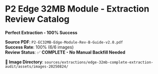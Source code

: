 # P2 Edge 32MB Module - Extraction Review Catalog
**Perfect Extraction - 100% Success**

**Source PDF**: `P2-EC32MB-Edge-Module-Rev-B-Guide-v2.0.pdf`  
**Success Rate**: 100% (6/6 images)  
**Review Status**: ✅ **COMPLETE - No Manual Backfill Needed**

**📁 Image Directory**: `sources/extractions/edge-32mb-complete-extraction-audit/assets/images-20250824/`